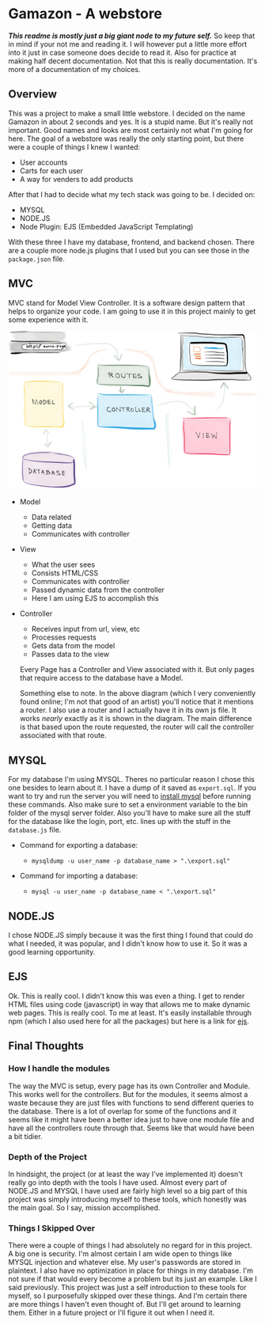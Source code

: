 # Gamazon - A webstore

***This readme is mostly just a big giant node to my future self.*** So keep that in mind if your not me and reading it. I will however put a little more effort into it just in case someone does decide to read it. Also for practice at making half decent documentation. Not that this is really documentation. It's more of a documentation of my choices.

## Overview

This was a project to make a small little webstore. I decided on the name Gamazon in about 2 seconds and yes. It is a stupid name. But it's really not important. Good names and looks are most certainly not what I'm going for here. The goal of a webstore was really the only starting point, but there were a couple of things I knew I wanted:

- User accounts
- Carts for each user
- A way for venders to add products

After that I had to decide what my tech stack was going to be. I decided on:

- MYSQL
- NODE.JS
- Node Plugin: EJS (Embedded JavaScript Templating)

With these three I have my database, frontend, and backend chosen. There are a couple more node.js plugins that I used but you can see those in the `package.json` file.

## MVC

MVC stand for Model View Controller. It is a software design pattern that helps to organize your code. I am going to use it in this project mainly to get some experience with it.

![MVC Diagram](public\assets\mvc_diagram_with_routes.png)

- Model
  - Data related
  - Getting data
  - Communicates with controller
- View
  - What the user sees
  - Consists HTML/CSS
  - Communicates with controller
  - Passed dynamic data from the controller
  - Here I am using EJS to accomplish this
- Controller
  - Receives input from url, view, etc
  - Processes requests
  - Gets data from the model
  - Passes data to the view

  Every Page has a Controller and View associated with it. But only pages that require access to the database have a Model.

  Something else to note. In the above diagram (which I very conveniently found online; I'm not that good of an artist) you'll notice that it mentions a router. I also use a router and I actually have it in its own js file. It works *nearly* exactly as it is shown in the diagram. The main difference is that based upon the route requested, the router will call the controller associated with that route.

## MYSQL

For my database I'm using MYSQL. Theres no particular reason I chose this one besides to learn about it. I have a dump of it saved as `export.sql`. If you want to try and run the server you will need to [install mysql](https://dev.mysql.com/doc/refman/8.0/en/windows-installation.html) before running these commands. Also make sure to set a environment variable to the bin folder of the mysql server folder. Also you'll have to make sure all the stuff for the database like the login, port, etc. lines up with the stuff in the `database.js` file.

- Command for exporting a database:

  - `mysqldump -u user_name -p database_name > ".\export.sql"`

- Command for importing a database:

  - `mysql -u user_name -p database_name < ".\export.sql"`

## NODE.JS

I chose NODE.JS simply because it was the first thing I found that could do what I needed, it was popular, and I didn't know how to use it. So it was a good learning opportunity.

## EJS

Ok. This is really cool. I didn't know this was even a thing. I get to render HTML files using code (javascript) in way that allows me to make dynamic web pages. This is really cool. To me at least. It's easily installable through npm (which I also used here for all the packages) but here is a link for [ejs](https://ejs.co/).

## Final Thoughts

### How I handle the modules

The way the MVC is setup, every page has its own Controller and Module. This works well for the controllers. But for the modules, it seems almost a waste because they are just files with functions to send different queries to the database. There is a lot of overlap for some of the functions and it seems like it might have been a better idea just to have one module file and have all the controllers route through that. Seems like that would have been a bit tidier.

### Depth of the Project

In hindsight, the project (or at least the way I've implemented it) doesn't really go into depth with the tools I have used. Almost every part of NODE.JS and MYSQL I have used are fairly high level so a big part of this project was simply introducing myself to these tools, which honestly was the main goal. So I say, mission accomplished.

### Things I Skipped Over

There were a couple of things I had absolutely no regard for in this project. A big one is security. I'm almost certain I am wide open to things like MYSQL injection and whatever else. My user's passwords are stored in plaintext. I also have no optimization in place for things in my database. I'm not sure if that would every become a problem but its just an example. Like I said previously. This project was just a self introduction to these tools for myself, so I purposefully skipped over these things. And I'm certain there are more things I haven't even thought of. But I'll get around to learning them. Either in a future project or I'll figure it out when I need it.
